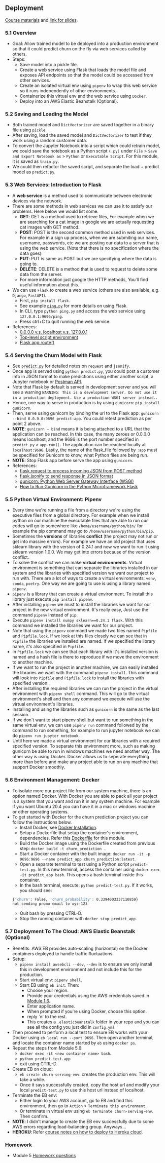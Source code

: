 ## Deployment
[Course materials](https://github.com/DataTalksClub/machine-learning-zoomcamp/tree/master/05-deployment) and [link for slides](https://www.slideshare.net/AlexeyGrigorev/ml-zoomcamp-5-model-deployment).

### 5.1 Overview
* Goal: Allow trained model to be deployed into a production environment so that it could predict churn on the fly via web services called by others.
* Steps:
    * Save model into a pickle file.
    * Create a web service using Flask that loads the model file and exposes API endpoints so that the model could be accessed from other services.
    * Create an isolated virtual env using `pipenv` to wrap this web service so it runs independently of other environments.
    * Containerize this virtual env and the web service using `Docker`.
    * Deploy into an AWS Elastic Beanstalk (Optional).

### 5.2 Saving and Loading the Model
* Both trained model and `DictVectorizer` are saved together in a binary file using `pickle`.
* After saving, load the saved model and `DictVectorizer` to test if they work using a random customer data.
* To convert the Jupyter Notebook into a script which could retrain model, we could save the notebook as a Python script `(.py)` under `File` > `Save and Export Notebook as` > `Python` or `Executable Script`. For this module, it is saved as `train.py`.
* We could then refactor the saved script, and separate the load + predict model as `predict.py`.

### 5.3 Web Services: Introduction to Flask
* A **web service** is a method used to communicate between electronic devices via the network. 
* There are some methods in web services we can use it to satisfy our problems. Here below we would list some.
    * **GET**: GET is a method used to retrieve files, For example when we are searching for a cat image in google we are actually requesting cat images with GET method.
    * **POST**: POST is the second common method used in web services. For example in a sign up process, when we are submiting our name, username, passwords, etc we are posting our data to a server that is using the web service. (Note that there is no specification where the data goes)
    * **PUT**: PUT is same as POST but we are specifying where the data is going to.
    * **DELETE**: DELETE is a method that is used to request to delete some data from the server.
    * For more information just google the HTTP methods, You'll find useful information about this.
* We can use `Flask` to create a web service (others are also available, e.g. `Django`, `FastAPI`). 
    * First, `pip install flask`.
    * See example [`ping.py`](https://github.com/viviensiu/ml-zoomcamp/blob/main/5_deployment/ping.py) for more details on using Flask.
    * In CLI, type `python ping.py` and access the web service using `127.0.0.1:9696/ping`.
    * Press ctrl+C to quit running the web service.
* References:
    * [0.0.0.0 v.s. localhost v.s. 127.0.0.1](https://stackoverflow.com/a/20778887/861423)
    * [Top-level script environment](https://docs.python.org/3.9/library/__main__.html)
    * [Flask app.route()](https://flask.palletsprojects.com/en/2.2.x/api/#flask.Flask.route)

### 5.4 Serving the Churn Model with Flask
* See [`predict.py`](https://github.com/viviensiu/ml-zoomcamp/blob/main/5_deployment/predict.py) for detailed notes on `request` and `jsonify`.
* Once app is served using `python predict.py`, you could post a customer info in JSON format to make predictions using either another script, a Jupyter notebook or [Postman API](https://www.postman.com/).
* Note that Flask by default is served in development server and you will see a warning `WARNING: This is a development server. Do not use it in a production deployment. Use a production WSGI server instead.`.
* Hence, one way to serve in production is by using `gunicorn`: `pip install gunicorn`.
* Then, serve using gunicorn by binding the url to the Flask app: `gunicorn --bind 0.0.0.0:9696 predict:app`. You could retest prediction as per point 2 above.
* **NOTE**: `gunicorn — bind` means it is being attached to a URL that the application can be reached. In this case, the many zeroes or 0.0.0.0 means localhost, and the 9696 is the port number specified in `predict.py` > `app.run()`. The application can be reached locally at `localhost:9696`. Lastly, the name of the flask_file followed by `:app` must be specified for Gunicorn to know, what Python files are being run.
* **NOTE**: Stop Flask app before serve the app using `gunicorn`.
* References:
    * [flask.request to process incoming JSON from POST method](https://tedboy.github.io/flask/generated/generated/flask.Request.html)
    * [flask.jsonify to send response in JSON format](https://tedboy.github.io/flask/generated/flask.jsonify.html)
    * [gunicorn: Python Web Server Gateway Interface (WSGI)](https://gunicorn.org/)
    * [How to Run Gunicorn in the Python Microframework Flask](https://medium.com/@andrewdass/how-to-run-gunicorn-in-the-python-microframework-flask-32a41abe2755)

### 5.5 Python Virtual Environment: Pipenv
* Every time we're running a file from a directory we're using the executive files from a global directory. For example when we install python on our machine the executable files that are able to run our codes will go to somewhere like `/home/username/python/bin/` for example the pip command may go to `/home/username/python/bin/pip`.
* Sometimes the **versions** of libraries **conflict** (the project may not run or get into massive errors). For example we have an old project that uses sklearn library with the version of 0.24.1 and now we want to run it using sklearn version 1.0.0. We may get into errors because of the version conflict.
* To solve the conflict we can make **virtual environments**. Virtual environment is something that can separate the libraries installed in our system and the libraries with specified version we want our project to run with. There are a lot of ways to create a virtual environments: `venv`, `conda`, `poetry`. One way we are going to use is using a library named `pipenv`.
* `pipenv` is a library that can create a virtual environment. To install this library just execute `pip install pipenv`.
* After installing `pipenv` we must to install the libraries we want for our project in the new virtual environment. It's really easy, Just use the command `pipenv` instead of `pip`. 
* Execute `pipenv install numpy sklearn==0.24.1 flask`. With this command we installed the libraries we want for our project.
* Note that using the `pipenv` command we made two files named `Pipfile` and `Pipfile.lock`. If we look at this files closely we can see that in `Pipfile` the libraries we installed are named. If we specified the library name, it's also specified in `Pipfile`.
* In `Pipfile.lock` we can see that each library with it's installed version is named and a hash file is there to reproduce if we move the environment to another machine.
* If we want to run the project in another machine, we can easily installed the libraries we want with the command `pipenv install`. This command will look into `Pipfile` and `Pipfile.lock` to install the libraries with specified version.
* After installing the required libraries we can run the project in the virtual environment with `pipenv shell` command. This will go to the virtual environment's shell and then any command we execute will use the virtual environment's libraries.
* Installing and using the libraries such as `gunicorn` is the same as the last session.
* If we don't want to start pipenv shell but want to run something in the same virtual env, we can use `pipenv run` command followed by the command to run something, for example to run jupyter notebook we can do `pipenv run jupyter notebook`.
* Until here we made a virtual environment for our libraries with a required specified version. To separate this environment more, such as making gunicorn be able to run in windows machines we need another way. The other way is using Docker. Docker allows us to seperate everything more than before and make any project able to run on any machine that support Docker smoothly.

### 5.6 Environment Management: Docker
* To isolate more our project file from our system machine, there is an option named Docker. With Docker you are able to pack all your project is a system that you want and run it in any system machine. For example if you want Ubuntu 20.4 you can have it in a mac or windows machine or other operating systems.
* To get started with Docker for the churn prediction project you can follow the instructions below.
    * Install Docker, see [Docker Installation](https://docs.docker.com/engine/install/).
    * Setup a Dockerfile that setup the container's environment, dependencies. Refer this [Dockerfile](https://github.com/viviensiu/ml-zoomcamp/blob/main/Dockerfile) for this module.
    * Build the Docker image using the Dockerfile created from previous step: `docker build -t churn_prediction .`
    * Start a Docker container with the built image: `docker run -it -p 9696:9696 --name predict_app churn_prediction:latest`.
    * Open a separate terminal to test using a Python script `predict-test.py`. In this new terminal, access the container using `docker exec -it predict_app bash`. This opens a bash terminal inside this container.
    * In the bash terminal, execute: `python predict-test.py`. If it works, you should see:
    ```bash
    {'churn': False, 'churn_probability': 0.3394003337110859}
    not sending promo email to xyz-123
    ```
    * Quit bash by pressing CTRL-D. 
    * Stop the running container with `docker stop predict_app`.

### 5.7 Deployment To The Cloud: AWS Elastic Beanstalk (Optional)
* Benefits: AWS EB provides auto-scaling (horizontal) on the Docker containers deployed to handle traffic fluctuations.
* Setup:
    * `pipenv install awsebcli --dev`, `--dev` is to ensure we only install this in development environment and not include this for the production.
    * Start virtual env: `pipenv shell`.
    * Start EB using `eb init`. Then:
        * Choose your region.
        * Provide your credentials using the AWS credentials saved in [Module 1.6](https://github.com/viviensiu/ml-zoomcamp/blob/main/1_intro_to_ml/NOTES.md#16-environment-setup).
        * Enter application name.
        * When prompted if you're using Docker, choose this option.
        * reply 'n' to the rest.
        * This creates a `.elasticbeanstalk` folder in your repo and you can see all the config you just did in `config.yml`
* Then proceed to perform a local test to ensure EB works with your Docker using `eb local run --port 9696`. Then open another terminal, and locate the container name started by `eb` using `docker ps`.
* Repeat the steps from Module 5.6:
    * `docker exec -it <new container name> bash`.
    * `python predict-test.app`
    * exit using CTRL-D.
* Create EB on cloud:
    * `eb create churn-serving-env`: creates the production env. This will take a while.
    * Once it says successfully created, copy the host url and modify your local `predict-test.py` to use this host url instead of localhost.
* Terminate the EB env:
    * Either login to your AWS account, go to EB and find this environment, then go to `Action` > `Terminate this environment`.
    * Or terminate in virtual env using `eb terminate churn-serving-env`. Then confirm.
* **NOTE**: I didn't manage to create the EB env successfully due to some AWS errors regarding load-balancing group. Anyways...
* **HEROKU**: Refer [course notes on how to deploy to Heroku cloud](https://github.com/DataTalksClub/machine-learning-zoomcamp/blob/master/05-deployment/07-aws-eb.md).

### Homework
* Module 5 [Homework questions](https://github.com/DataTalksClub/machine-learning-zoomcamp/blob/master/cohorts/2024/05-deployment/homework.md)


